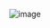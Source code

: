 ![image](https://github.com/JamarTG/flag-site/assets/71823011/df6b8010-d2ba-4130-a45e-02d61ec8127f)
